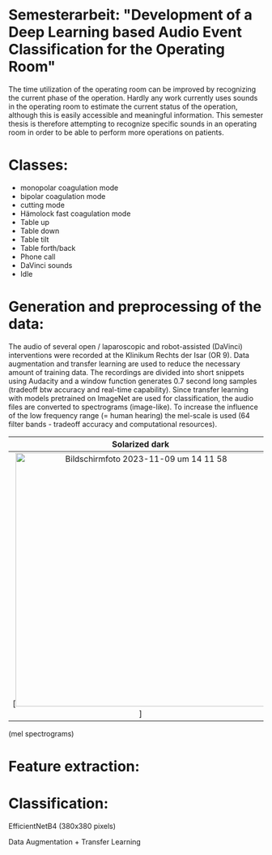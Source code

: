 # Semesterarbeit: "Development of a Deep Learning based Audio Event Classification for the Operating Room"

The time utilization of the operating room can be improved by recognizing the current phase of the operation.
Hardly any work currently uses sounds in the operating room to estimate the current status of the operation, although this is easily accessible and meaningful information.
This semester thesis is therefore attempting to recognize specific sounds in an operating room in order to be able to perform more operations on patients.

# Classes:
  - monopolar coagulation mode
  - bipolar coagulation mode
  - cutting mode
  - Hämolock fast coagulation mode
  - Table up
  - Table down
  - Table tilt
  - Table forth/back
  - Phone call
  - DaVinci sounds
  - Idle

# Generation and preprocessing of the data:
The audio of several open / laparoscopic and robot-assisted (DaVinci) interventions were recorded at the Klinikum Rechts der Isar (OR 9).
Data augmentation and transfer learning are used to reduce the necessary amount of training data.
The recordings are divided into short snippets using Audacity and a window function generates 0.7 second long samples (tradeoff btw accuracy and real-time capability).
Since transfer learning with models pretrained on ImageNet are used for classification, the audio files are converted to spectrograms (image-like).
To increase the influence of the low frequency range (= human hearing) the mel-scale is used (64 filter bands - tradeoff accuracy and computational resources).

Solarized dark             |  Solarized Ocean
:-------------------------:|:-------------------------:
[<img width="500" alt="Bildschirmfoto 2023-11-09 um 14 11 58" src="https://github.com/TommyRiedel/Operating-Room-Audio-Event-Classification/assets/33426324/5e8b547b-d2b5-4549-b5d7-c79a84051cce">] | [<img width="200" alt="Bildschirmfoto 2023-11-09 um 14 21 27" src="https://github.com/TommyRiedel/Operating-Room-Audio-Event-Classification/assets/33426324/e39bc789-b0a1-47e2-94f4-896a98d3a35d">]







(mel spectrograms)





# Feature extraction:


# Classification:

EfficientNetB4 (380x380 pixels)


Data Augmentation + Transfer Learning
